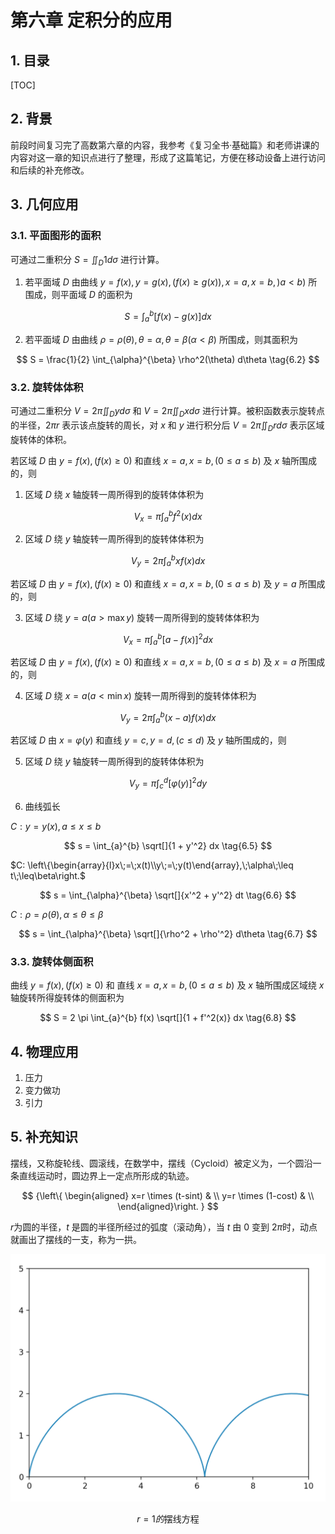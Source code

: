 第六章 定积分的应用
===

## 1. 目录

[TOC]

## 2. 背景

前段时间复习完了高数第六章的内容，我参考《复习全书·基础篇》和老师讲课的内容对这一章的知识点进行了整理，形成了这篇笔记，方便在移动设备上进行访问和后续的补充修改。

## 3. 几何应用

### 3.1. 平面图形的面积

可通过二重积分 $S = \iint_D 1 d \sigma$ 进行计算。

1. 若平面域 $D$ 由曲线 $y = f(x), y=g(x), (f(x) \ge g(x)), x = a, x = b, )a < b)$ 所围成，则平面域 $D$ 的面积为

$$
S = \int_{a}^{b} [f(x) - g(x)] dx
\tag{6.1}
$$

2. 若平面域 $D$ 由曲线 $\rho = \rho(\theta), \theta = \alpha, \theta = \beta(\alpha < \beta)$ 所围成，则其面积为

$$
S = \frac{1}{2} \int_{\alpha}^{\beta} \rho^2(\theta) d\theta
\tag{6.2}
$$

### 3.2. 旋转体体积

可通过二重积分 $V =  2\pi \iint_D y d \sigma$ 和 $V =  2\pi \iint_D x d \sigma$ 进行计算。被积函数表示旋转点的半径，$2\pi r$ 表示该点旋转的周长，对 $x$ 和 $y$ 进行积分后 $V =  2\pi \iint_D r d \sigma$ 表示区域旋转体的体积。

若区域 $D$ 由 $y = f(x), (f(x) \ge 0)$ 和直线 $x = a, x = b, (0 \le a \le b)$ 及 $x$ 轴所围成的，则

1. 区域 $D$ 绕 $x$ 轴旋转一周所得到的旋转体体积为

$$
V_x = \pi \int_{a}^{b} f^2(x) dx
\tag{6.3}
$$

2. 区域 $D$ 绕 $y$ 轴旋转一周所得到的旋转体体积为

$$
V_y = 2\pi \int_{a}^{b} xf(x) dx
\tag{6.4}
$$

若区域 $D$ 由 $y = f(x), (f(x) \ge 0)$ 和直线 $x = a, x = b, (0 \le a \le b)$ 及 $y = a$ 所围成的，则

3. 区域 $D$ 绕 $y = a(a > \max y)$ 旋转一周所得到的旋转体体积为

$$
V_x = \pi \int_{a}^{b} [a  - f(x)]^2 dx
\tag{6.9}
$$

若区域 $D$ 由 $y = f(x), (f(x) \ge 0)$ 和直线 $x = a, x = b, (0 \le a \le b)$ 及 $x = a$ 所围成的，则

4. 区域 $D$ 绕 $x = a (a < \min x)$ 旋转一周所得到的旋转体体积为

$$
V_y = 2\pi \int_{a}^{b} (x-a)f(x) dx
\tag{6.10}
$$

若区域 $D$ 由 $x = \varphi(y)$ 和直线 $y = c, y = d, (c \le d)$ 及 $y$ 轴所围成的，则

5. 区域 $D$ 绕 $y$ 轴旋转一周所得到的旋转体体积为

$$
V_y = \pi \int_{c}^{d} [\varphi(y)]^2 dy
\tag{6.11}
$$

6. 曲线弧长

$C: y = y(x), a \le x \le b$

$$
s = \int_{a}^{b} \sqrt[]{1 + y'^2}  dx
\tag{6.5}
$$

$C: \left\{\begin{array}{l}x\;=\;x(t)\\y\;=\;y(t)\end{array},\;\alpha\;\leq t\;\leq\beta\right.$

$$
s = \int_{\alpha}^{\beta} \sqrt[]{x'^2 + y'^2}  dt
\tag{6.6}
$$

$C: \rho = \rho(\theta), \alpha \le \theta \le \beta$

$$
s = \int_{\alpha}^{\beta} \sqrt[]{\rho^2 + \rho'^2}  d\theta
\tag{6.7}
$$

### 3.3. 旋转体侧面积

曲线 $y = f(x), (f(x) \ge 0)$ 和 直线 $x = a, x = b, (0 \le a \le b)$ 及 $x$ 轴所围成区域绕 $x$ 轴旋转所得旋转体的侧面积为

$$
S = 2 \pi \int_{a}^{b} f(x) \sqrt[]{1 + f'^2(x)}  dx
\tag{6.8}
$$

## 4. 物理应用

1. 压力
2. 变力做功
3. 引力

## 5. 补充知识

摆线，又称旋轮线、圆滚线，在数学中，摆线（Cycloid）被定义为，一个圆沿一条直线运动时，圆边界上一定点所形成的轨迹。

$$
{\left\{ \begin{aligned}
x=r \times (t-sint) & \\
y=r \times (1-cost) & \\
\end{aligned}\right. }
$$

$r$为圆的半径，$t$ 是圆的半径所经过的弧度（滚动角），当 $t$ 由 $0$ 变到 $2\pi$时，动点就画出了摆线的一支，称为一拱。

![摆线](../../img/考研笔记/高等数学/第六章_定积分的应用/1.摆线.png)

$$
r = 1 的\text{摆线方程}
$$
